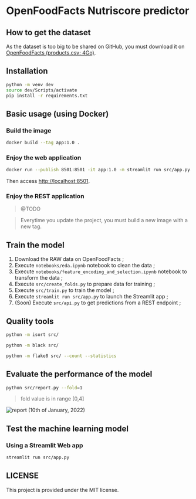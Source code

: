 # OpenFoodFacts Nutriscore predictor

## How to get the dataset

As the dataset is too big to be shared on GitHub, you must download it on [OpenFoodFacts (products.csv: 4Go)](https://static.openfoodfacts.org/data/en.openfoodfacts.org.products.csv).

## Installation

```bash
python -m venv dev
source dev/Scripts/activate
pip install -r requirements.txt
```

## Basic usage (using Docker)

### Build the image

```bash
docker build --tag app:1.0 .
```
### Enjoy the web application

```bash
docker run --publish 8501:8501 -it app:1.0 -m streamlit run src/app.py
```

Then access [http://localhost:8501](http://localhost:8501).

### Enjoy the REST application

> @TODO

> Everytime you update the project, you must build a new image with a new tag.

## Train the model

1. Download the RAW data on OpenFoodFacts ;
2. Execute `notebooks/eda.ipynb` notebook to clean the data ;
3. Execute `notebooks/feature_encoding_and_selection.ipynb` notebook to transform the data ;
4. Execute `src/create_folds.py` to prepare data for training ;
5. Execute `src/train.py` to train the model ;
5. Execute `streamlit run src/app.py` to launch the Streamlit app ;
6. (Soon) Execute `src/api.py` to get predictions from a REST endpoint ;

## Quality tools

```bash
python -m isort src/
```

```bash
python -m black src/
```

```bash
python -m flake8 src/ --count --statistics
```

## Evaluate the performance of the model

```bash
python src/report.py --fold=1
```

> fold value is in range [0,4]

![report (10th of January, 2022)](https://user-images.githubusercontent.com/1247388/148713711-50f92ccb-6e59-44bf-9e6c-558e86e9a9be.JPG)

## Test the machine learning model

### Using a Streamlit Web app

```bash
streamlit run src/app.py
```

## LICENSE

This project is provided under the MIT license.
